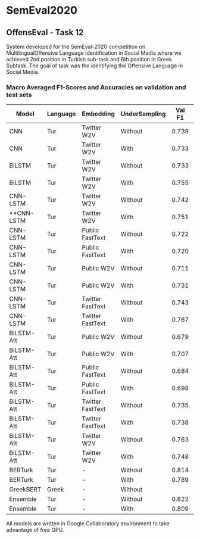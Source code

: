# SemEval2020
## OffensEval - Task 12 

System  developed  for  the  SemEval-2020  competition  on  MultilingualOffensive  Language  Identification  in  Social  Media  where  we achieved 2nd position in Turkish sub-task and  6th position in Greek Subtask. The goal of task was the identifying the Offensive Language in Social Media. 

### Macro Averaged F1-Scores and Accuracies on validation and test sets


| Model  | Language | Embedding | UnderSampling | Val F1 | Val Acc | Test F1 | Test Acc |
| ------------- | ------------- | -------------|-------------|-------------|-------------|-------------|-------------|
|CNN |Tur |Twitter W2V | Without | 0.739  |0.857  |  0.747  | 0.861 |
|CNN |Tur | Twitter W2V | With | 0.733  | 0.847  | 0.738   |0.857 |
|BiLSTM |Tur | Twitter W2V | Without | 0.733 | 0.867|  0.747  | 0.864 |
|BiLSTM | Tur |Twitter W2V | With | 0.755  |  0.857 | 0.748  |0.865 |
|CNN-LSTM |Tur | Twitter W2V | Without | 0.742  |  0.855| 0.766   | 0.863|
|**CNN-LSTM |Tur | Twitter W2V | With | 0.751  |  0.867 | 0.773   | 0.865**|
|CNN-LSTM |Tur | Public FastText  | Without  | 0.722   | 0.862  | 0.710   |  0.856  |
|CNN-LSTM |Tur | Public FastText | With  | 0.720   | 0.851  | 0.726    | 0.852  |
|CNN-LSTM |Tur | Public W2V  | Without  | 0.711   |  0.856 |  0.717  |0.856  |
|CNN-LSTM |Tur | Public W2V | With  |0.731    |0.85   | 0.739    | 0.857  |
|CNN-LSTM | Tur |Twitter FastText  | Without  |0.743   | 0.851  |0.756   |  0.853|
|CNN-LSTM |Tur | Twitter FastText | With  |  0.767   | 0.874  | 0.753   | 0.864|
|BiLSTM-Att |Tur | Public W2V  | Without  | 0.679   | 0.847  |  0.681  | 0.844 |
|BiLSTM-Att |Tur | Public W2V | With  | 0.707   |  0.827 | 0.721    |0.844   |
|BiLSTM-Att  |Tur | Public FastText | Without  | 0.684    | 0.849 | 0.698   | 0.850 |
|BiLSTM-Att  | Tur |Public FastText | With  |  0.698   | 0.839  | 0.726   | 0.846 |
|BiLSTM-Att  |Tur | Twitter FastText | Without  | 0.735  | 0.852 |  0.721  | 0.867|
|BiLSTM-Att  |Tur | Twitter FastText | With  |  0.738   |  0.866 | 0.747  |0.861 |
|BiLSTM-Att | Tur |Twitter W2V | Without  |0.763  |0.859 | 0.781  | 0.871|
|BiLSTM-Att |Tur | Twitter W2V | With  |  0.748 | 0.870| 0.760  | 0.868|
|BERTurk |Tur | - | Without  | 0.814  | 0.888  | 0.806  | 0.877  |
|BERTurk |Tur | - | With  | 0.789   | 0.866  | 0.808   | 0.873 |
| GreekBERT  | Greek|- | Without|  |  | 0.832|  |
|Ensemble |Tur |-| Without  |  0.822 |   0.896   | 0.813 | 0.887|
|Ensemble |Tur |-| With  |  0.809 |   0.881  | 0.816 | 0.883| 

All models are written in Google Collaboratory environment to take advantage of free GPU.


